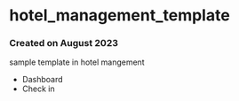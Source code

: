 # hotel_management_template
### Created on August 2023 

sample template in hotel mangement 
 - Dashboard
 - Check in


   
